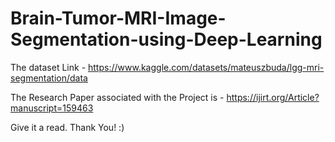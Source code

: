 # Brain-Tumor-MRI-Image-Segmentation-using-Deep-Learning

The dataset Link - https://www.kaggle.com/datasets/mateuszbuda/lgg-mri-segmentation/data

The Research Paper associated with the Project is - https://ijirt.org/Article?manuscript=159463

Give it a read. Thank You! :)
